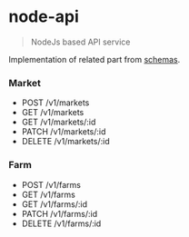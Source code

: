 # node-api

> NodeJs based API service

Implementation of related part from [schemas](/schemas/README.md).

### Market

- POST  /v1/markets
- GET   /v1/markets
- GET   /v1/markets/:id
- PATCH /v1/markets/:id
- DELETE /v1/markets/:id

### Farm

- POST  /v1/farms
- GET   /v1/farms
- GET   /v1/farms/:id
- PATCH /v1/farms/:id
- DELETE /v1/farms/:id
